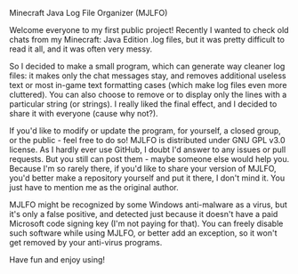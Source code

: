Minecraft Java Log File Organizer (MJLFO)

Welcome everyone to my first public project!
Recently I wanted to check old chats from my Minecraft: Java Edition .log files, but it was pretty difficult to read it all, and it was often very messy.

So I decided to make a small program, which can generate way cleaner log files: it makes only the chat messages stay, and removes additional useless text or most in-game text formatting cases (which make log files even more cluttered).
You can also choose to remove or to display only the lines with a particular string (or strings). I really liked the final effect, and I decided to share it with everyone (cause why not?).

If you'd like to modify or update the program, for yourself, a closed group, or the public - feel free to do so! MJLFO is distributed under GNU GPL v3.0 license.
As I hardly ever use GitHub, I doubt I'd answer to any issues or pull requests. But you still can post them - maybe someone else would help you.
Because I'm so rarely there, if you'd like to share your version of MJLFO, you'd better make a repository yourself and put it there, I don't mind it. You just have to mention me as the original author.

MJLFO might be recognized by some Windows anti-malware as a virus, but it's only a false positive, and detected just because it doesn't have a paid Microsoft code signing key (I'm not paying for that).
You can freely disable such software while using MJLFO, or better add an exception, so it won't get removed by your anti-virus programs.

Have fun and enjoy using!
